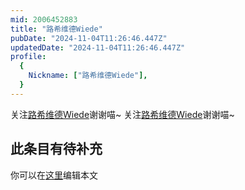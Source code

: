 ```yaml
---
mid: 2006452883
title: "路希维德Wiede"
pubDate: "2024-11-04T11:26:46.447Z"
updatedDate: "2024-11-04T11:26:46.447Z"
profile:
  {
    Nickname: ["路希维德Wiede"],
  }
---
```


关注[路希维德Wiede](https://space.bilibili.com/2006452883)谢谢喵~ 关注[路希维德Wiede](https://space.bilibili.com/2006452883)谢谢喵~

## 此条目有待补充
你可以在[这里](https://github.com/Yuhanawa/VTuber.ICU-Content/edit/master/v/路希维德Wiede/index.md)编辑本文
